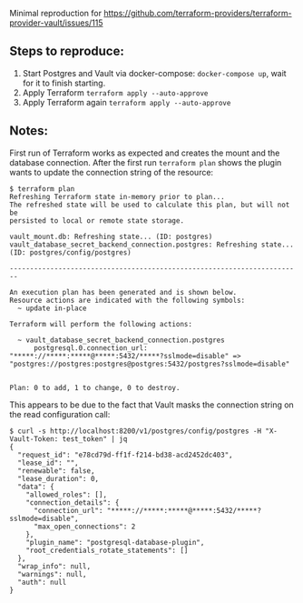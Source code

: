 Minimal reproduction for https://github.com/terraform-providers/terraform-provider-vault/issues/115

## Steps to reproduce:

1. Start Postgres and Vault via docker-compose: `docker-compose up`, wait for it to finish starting.
2. Apply Terraform `terraform apply --auto-approve`
3. Apply Terraform again `terraform apply --auto-approve`

## Notes:

First run of Terraform works as expected and creates the mount and the database connection.  After the first run `terraform plan` shows the plugin wants to update the connection string of the resource:

```
$ terraform plan
Refreshing Terraform state in-memory prior to plan...
The refreshed state will be used to calculate this plan, but will not be
persisted to local or remote state storage.

vault_mount.db: Refreshing state... (ID: postgres)
vault_database_secret_backend_connection.postgres: Refreshing state... (ID: postgres/config/postgres)

------------------------------------------------------------------------

An execution plan has been generated and is shown below.
Resource actions are indicated with the following symbols:
  ~ update in-place

Terraform will perform the following actions:

  ~ vault_database_secret_backend_connection.postgres
      postgresql.0.connection_url: "*****://*****:*****@*****:5432/*****?sslmode=disable" => "postgres://postgres:postgres@postgres:5432/postgres?sslmode=disable"


Plan: 0 to add, 1 to change, 0 to destroy.
```

This appears to be due to the fact that Vault masks the connection string on the read configuration call:

```
$ curl -s http://localhost:8200/v1/postgres/config/postgres -H "X-Vault-Token: test_token" | jq
{
  "request_id": "e78cd79d-ff1f-f214-bd38-acd2452dc403",
  "lease_id": "",
  "renewable": false,
  "lease_duration": 0,
  "data": {
    "allowed_roles": [],
    "connection_details": {
      "connection_url": "*****://*****:*****@*****:5432/*****?sslmode=disable",
      "max_open_connections": 2
    },
    "plugin_name": "postgresql-database-plugin",
    "root_credentials_rotate_statements": []
  },
  "wrap_info": null,
  "warnings": null,
  "auth": null
}
```